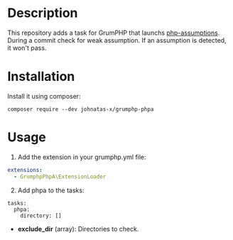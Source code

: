 # Description

This repository adds a task for GrumPHP that launchs [php-assumptions](https://github.com/rskuipers/php-assumptions).
During a commit check for weak assumption. If an assumption is detected, it won't pass.


# Installation

Install it using composer:

```composer require --dev johnatas-x/grumphp-phpa```


# Usage

1) Add the extension in your grumphp.yml file:
```yaml
extensions:
  - GrumphpPhpA\ExtensionLoader
```

2) Add phpa to the tasks:
```
tasks:
  phpa:
    directory: []
```

- **exclude_dir** (array): Directories to check.